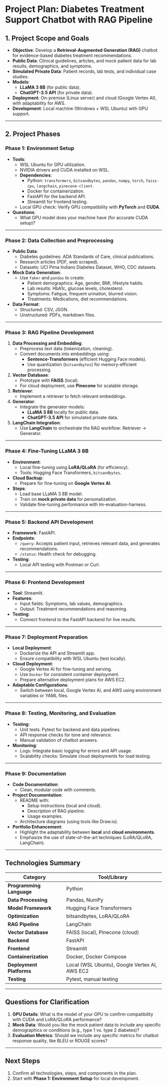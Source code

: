 # Project Plan: Diabetes Treatment Support Chatbot with RAG Pipeline

## 1. Project Scope and Goals
- **Objective**: Develop a **Retrieval-Augmented Generation (RAG)** chatbot for evidence-based diabetes treatment recommendations.
- **Public Data**: Clinical guidelines, articles, and mock patient data for lab results, demographics, and symptoms.
- **Simulated Private Data**: Patient records, lab tests, and individual case studies.
- **Models**:
   - **LLaMA 3 8B** (for public data).
   - **ChatGPT-3.5 API** (for private data).
- **Deployment**: On-premise (Linux server) and cloud (Google Vertex AI), with adaptability for AWS.
- **Development**: Local machine (Windows + WSL Ubuntu) with GPU support.

---

## 2. Project Phases

### Phase 1: Environment Setup
- **Tools**:
   - WSL Ubuntu for GPU utilization.
   - NVIDIA drivers and CUDA installed on WSL.
   - **Dependencies**:
      - Python: `transformers`, `bitsandbytes`, `pandas`, `numpy`, `torch`, `faiss-cpu`, `langchain`, `pinecone-client`.
      - Docker for containerization.
      - FastAPI for the backend API.
      - Streamlit for frontend testing.
   - Local GPU check: Verify GPU compatibility with **PyTorch** and **CUDA**.
- **Questions**:
   - What GPU model does your machine have (for accurate CUDA setup)?

---

### Phase 2: Data Collection and Preprocessing
- **Public Data**:
   - Diabetes guidelines: ADA Standards of Care, clinical publications.
   - Research articles (PDF, web scraped).
   - Datasets: UCI Pima Indians Diabetes Dataset, WHO, CDC datasets.
- **Mock Data Generation**:
   - Use `faker` and `pandas` to create:
      - Patient demographics: Age, gender, BMI, lifestyle habits.
      - Lab results: HbA1c, glucose levels, cholesterol.
      - Symptoms: Fatigue, frequent urination, blurred vision.
      - Treatments: Medications, diet recommendations.
- **Data Format**:
   - Structured: CSV, JSON.
   - Unstructured: PDFs, markdown files.

---

### Phase 3: RAG Pipeline Development
1. **Data Processing and Embedding**:
   - Preprocess text data (tokenization, cleaning).
   - Convert documents into embeddings using:
      - **Sentence-Transformers** (efficient Hugging Face models).
      - Use quantization (`bitsandbytes`) for memory-efficient processing.
2. **Vector Database**:
   - Prototype with **FAISS** (local).
   - For cloud deployment, use **Pinecone** for scalable storage.
3. **Retriever**:
   - Implement a retriever to fetch relevant embeddings.
4. **Generator**:
   - Integrate the generator models:
      - **LLaMA 3 8B** locally for public data.
      - **ChatGPT-3.5 API** for simulated private data.
5. **LangChain Integration**:
   - Use **LangChain** to orchestrate the RAG workflow: Retriever → Generator.

---

### Phase 4: Fine-Tuning LLaMA 3 8B
- **Environment**:
   - Local fine-tuning using **LoRA/QLoRA** (for efficiency).
   - Tools: Hugging Face Transformers, `bitsandbytes`.
- **Cloud Backup**:
   - Prepare for fine-tuning on **Google Vertex AI**.
- **Steps**:
   - Load base LLaMA 3 8B model.
   - Train on **mock private data** for personalization.
   - Validate fine-tuning performance with lm-evaluation-harness.

---

### Phase 5: Backend API Development
- **Framework**: FastAPI.
- **Endpoints**:
   - `/query`: Accepts patient input, retrieves relevant data, and generates recommendations.
   - `/status`: Health check for debugging.
- **Testing**:
   - Local API testing with Postman or Curl.

---

### Phase 6: Frontend Development
- **Tool**: Streamlit.
- **Features**:
   - Input fields: Symptoms, lab values, demographics.
   - Output: Treatment recommendations and reasoning.
- **Testing**:
   - Connect frontend to the FastAPI backend for live results.

---

### Phase 7: Deployment Preparation
- **Local Deployment**:
   - Dockerize the API and Streamlit app.
   - Ensure compatibility with WSL Ubuntu (test locally).
- **Cloud Deployment**:
   - Google Vertex AI for fine-tuning and serving.
   - Use `Docker` for consistent container deployment.
   - Prepare alternative deployment plans for AWS EC2.
- **Adaptable Configurations**:
   - Switch between local, Google Vertex AI, and AWS using environment variables or YAML files.

---

### Phase 8: Testing, Monitoring, and Evaluation
- **Testing**:
   - Unit tests: Pytest for backend and data pipelines.
   - API response checks for tone and relevance.
   - Manual validation of chatbot answers.
- **Monitoring**:
   - Logs: Integrate basic logging for errors and API usage.
   - Scalability checks: Simulate cloud deployments for load testing.

---

### Phase 9: Documentation
- **Code Documentation**:
   - Clean, modular code with comments.
- **Project Documentation**:
   - README with:
      - Setup instructions (local and cloud).
      - Description of RAG pipeline.
      - Usage examples.
   - Architecture diagrams (using tools like Draw.io).
- **Portfolio Enhancement**:
   - Highlight the adaptability between **local** and **cloud environments**.
   - Emphasize the use of state-of-the-art techniques (LoRA/QLoRA, LangChain).

---

## Technologies Summary
| **Category**                  | **Tool/Library**                                |
|-------------------------------|------------------------------------------------|
| **Programming Language**      | Python                                         |
| **Data Processing**           | Pandas, NumPy                                  |
| **Model Framework**           | Hugging Face Transformers                      |
| **Optimization**              | bitsandbytes, LoRA/QLoRA                       |
| **RAG Pipeline**              | LangChain                                      |
| **Vector Database**           | FAISS (local), Pinecone (cloud)                |
| **Backend**                   | FastAPI                                        |
| **Frontend**                  | Streamlit                                      |
| **Containerization**          | Docker, Docker Compose                         |
| **Deployment Platforms**      | Local (WSL Ubuntu), Google Vertex AI, AWS EC2  |
| **Testing**                   | Pytest, manual testing                         |

---

## Questions for Clarification
1. **GPU Details**: What is the model of your GPU to confirm compatibility with CUDA and LoRA/QLoRA performance?
2. **Mock Data**: Would you like the mock patient data to include any specific demographics or conditions (e.g., type 1 vs. type 2 diabetes)?
3. **Evaluation Metrics**: Should we include any specific metrics for chatbot response quality, like BLEU or ROUGE scores?

---

## Next Steps
1. Confirm all technologies, steps, and components in the plan.
2. Start with **Phase 1: Environment Setup** for local development.

